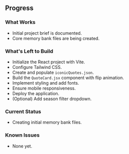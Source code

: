 ## Progress

### What Works
- Initial project brief is documented.
- Core memory bank files are being created.

### What's Left to Build
- Initialize the React project with Vite.
- Configure Tailwind CSS.
- Create and populate `iconicQuotes.json`.
- Build the `QuoteCard.jsx` component with flip animation.
- Implement styling and add fonts.
- Ensure mobile responsiveness.
- Deploy the application.
- (Optional) Add season filter dropdown.

### Current Status
- Creating initial memory bank files.

### Known Issues
- None yet.
